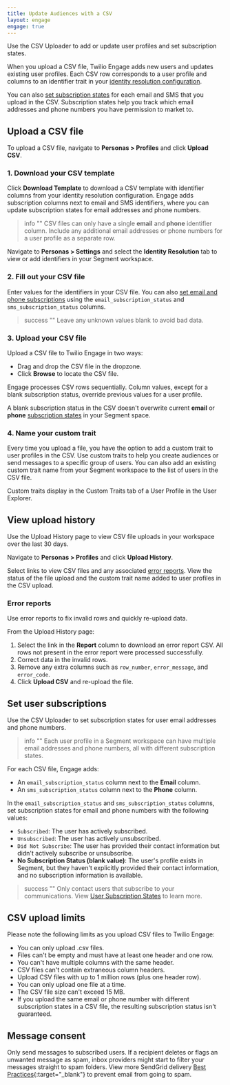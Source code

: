 ```yaml
---
title: Update Audiences with a CSV
layout: engage
engage: true
---
```

Use the CSV Uploader to add or update user profiles and set subscription states.

When you upload a CSV file, Twilio Engage adds new users and updates existing user profiles. Each CSV row corresponds to a user profile and columns to an identifier trait in your [identity resolution configuration](/docs/personas/identity-resolution/identity-resolution-settings/).

You can also [set subscription states](#set-user-subscriptions) for each email and SMS that you upload in the CSV. Subscription states help you track which email addresses and phone numbers you have permission to market to.

## Upload a CSV file

To upload a CSV file, navigate to **Personas > Profiles** and click **Upload CSV**.

### 1. Download your CSV template

Click **Download Template** to download a CSV template with identifier columns from your identity resolution configuration. Engage adds subscription columns next to email and SMS identifiers, where you can update subscription states for email addresses and phone numbers.

> info ""
> CSV files can only have a single **email** and **phone** identifier column. Include any additional email addresses or phone numbers for a user profile as a separate row.

Navigate to **Personas > Settings** and select the **Identity Resolution** tab to view or add identifiers in your Segment workspace.

### 2. Fill out your CSV file

Enter values for the identifiers in your CSV file. You can also [set email and phone subscriptions](#set-user-subscriptions) using the `email_subscription_status` and `sms_subscription_status` columns.

> success ""
> Leave any unknown values blank to avoid bad data.

### 3. Upload your CSV file

Upload a CSV file to Twilio Engage in two ways:
- Drag and drop the CSV file in the dropzone.
- Click **Browse** to locate the CSV file.

Engage processes CSV rows sequentially. Column values, except for a blank subscription status, override previous values for a user profile.

A blank subscription status in the CSV doesn't overwrite current **email** or **phone** [subscription states](/docs/engage/profiles/user-subscriptions/subscription-states/) in your Segment space.

### 4. Name your custom trait

Every time you upload a file, you have the option to add a custom trait to user profiles in the CSV. Use custom traits to help you create audiences or send messages to a specific group of users. You can also add an existing custom trait name from your Segment workspace to the list of users in the CSV file.

Custom traits display in the Custom Traits tab of a User Profile in the User Explorer.

## View upload history

Use the Upload History page to view CSV file uploads in your workspace over the last 30 days.

Navigate to **Personas > Profiles** and click **Upload History**.

Select links to view CSV files and any associated [error reports](#error-reports). View the status of the file upload and the custom trait name added to user profiles in the CSV upload.

### Error reports

Use error reports to fix invalid rows and quickly re-upload data.

From the Upload History page:

1. Select the link in the **Report** column to download an error report CSV. All rows not present in the error report were processed successfully.
2. Correct data in the invalid rows.
3. Remove any extra columns such as `row_number`, `error_message`, and `error_code`.
3. Click **Upload CSV** and re-upload the file.

## Set user subscriptions

Use the CSV Uploader to set subscription states for user email addresses and phone numbers.

> info ""
> Each user profile in a Segment workspace can have multiple email addresses and phone numbers, all with different subscription states.

For each CSV file, Engage adds:
- An `email_subscription_status` column next to the **Email** column.
- An `sms_subscription_status` column next to the **Phone** column.

In the `email_subscription_status` and `sms_subscription_status` columns, set subscription states for email and phone numbers with the following values:

- `Subscribed`: The user has actively subscribed.
- `Unsubscribed`: The user has actively unsubscribed.
- `Did Not Subscribe`: The user has provided their contact information but didn't actively subscribe or unsubscribe.
- **No Subscription Status (blank value)**: The user's profile exists in Segment, but they haven't explicitly provided their contact information, and no subscription information is available.

> success ""
> Only contact users that subscribe to your communications. View [User Subscription States](/docs/engage/profiles/user-subscriptions/subscription-states/) to learn more.

## CSV upload limits

Please note the following limits as you upload CSV files to Twilio Engage:
- You can only upload .csv files.
- Files can't be empty and must have at least one header and one row.
- You can't have multiple columns with the same header.
- CSV files can't contain extraneous column headers.
- Upload CSV files with up to 1 million rows (plus one header row).
- You can only upload one file at a time.
- The CSV file size can't exceed 15 MB.
- If you upload the same email or phone number with different subscription states in a CSV file, the resulting subscription status isn't guaranteed.

## Message consent

Only send messages to subscribed users. If a recipient deletes or flags an unwanted message as spam, inbox providers might start to filter your messages straight to spam folders. View more SendGrid delivery [Best Practices](https://sendgrid.com/blog/why-are-my-emails-going-to-spam/){:target="_blank"} to prevent email from going to spam.
